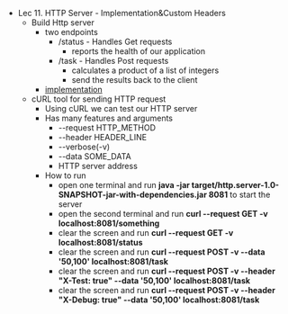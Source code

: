 * Lec 11. HTTP Server - Implementation&Custom Headers
  * Build Http server
    * two endpoints 
      * /status - Handles Get requests
        * reports the health of our application
      * /task - Handles Post requests  
        * calculates a product of a list of integers
        * send the results back to the client 
    * [implementation](https://github.com/xwang143/httpserver/blob/main/src/main/java/WebServer.java)
  * cURL tool for sending HTTP request
    * Using cURL we can test our HTTP server
    * Has many features and arguments
      * --request HTTP_METHOD
      * --header HEADER_LINE
      * --verbose(-v)
      * --data SOME_DATA
      * HTTP server address
    * How to run
      * open one terminal and run **java -jar target/http.server-1.0-SNAPSHOT-jar-with-dependencies.jar 8081** to start the server
      * open the second terminal and run **curl --request GET -v localhost:8081/something**
      * clear the screen and run **curl --request GET -v localhost:8081/status**
      * clear the screen and run **curl --request POST -v --data '50,100' localhost:8081/task**
      * clear the screen and run **curl --request POST -v --header "X-Test: true"  --data '50,100' localhost:8081/task**
      * clear the screen and run **curl --request POST -v --header "X-Debug: true"  --data '50,100' localhost:8081/task**
 
